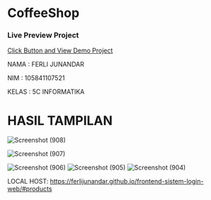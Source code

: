 # CoffeeShop

### Live Preview Project

[Click Button and View Demo Project](https://mian-ali.github.io/CoffeeShop_htmlCss/)

NAMA : FERLI JUNANDAR

NIM : 105841107521

KELAS : 5C INFORMATIKA

# HASIL TAMPILAN
![Screenshot (908)](https://github.com/ferlijunandar/frontend-sistem-login-web/assets/138562457/5bf2e838-bbf7-46af-b9ef-e787fe8f53a1)

![Screenshot (907)](https://github.com/ferlijunandar/frontend-sistem-login-web/assets/138562457/c3f8213e-a559-4c50-8471-91b67ca5ba8e)

![Screenshot (906)](https://github.com/ferlijunandar/frontend-sistem-login-web/assets/138562457/2610ed24-6619-4ea9-ba32-86afb6762b9d)
![Screenshot (905)](https://github.com/ferlijunandar/frontend-sistem-login-web/assets/138562457/764cb506-4134-464b-bba4-f10dd11dbc71)
![Screenshot (904)](https://github.com/ferlijunandar/frontend-sistem-login-web/assets/138562457/3a268da1-c488-4354-99c6-55008c0c165f)

LOCAL HOST: https://ferlijunandar.github.io/frontend-sistem-login-web/#products
